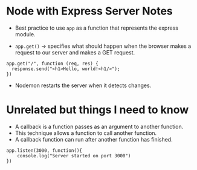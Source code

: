 # Node with Express Server Notes

- Best practice to use `app` as a function that represents the express module. 

- `app.get()` -> specifies what should happen when the browser makes a request to our server and makes a GET request.

```
app.get("/", function (req, res) {
  response.send("<h1>Hello, world!<h1/>");
})
```

- Nodemon restarts the server when it detects changes. 


# Unrelated but things I need to know
- A callback is a function passes as an argument to another function.
- This technique allows a function to call another function. 
- A callback function can run after another function has finished. 

```
app.listen(3000, function(){
    console.log("Server started on port 3000")
})
```